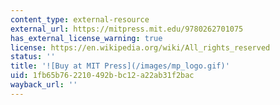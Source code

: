 ```yaml
---
content_type: external-resource
external_url: https://mitpress.mit.edu/9780262701075
has_external_license_warning: true
license: https://en.wikipedia.org/wiki/All_rights_reserved
status: ''
title: '![Buy at MIT Press](/images/mp_logo.gif)'
uid: 1fb65b76-2210-492b-bc12-a22ab31f2bac
wayback_url: ''
---
```

